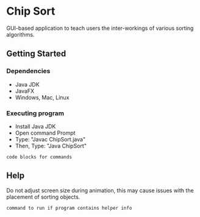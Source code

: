 # Chip Sort

GUI-based application to teach users the inter-workings of various sorting algorithms.

## Getting Started

### Dependencies

* Java JDK
* JavaFX
* Windows, Mac, Linux


### Executing program

* Install Java JDK
* Open command Prompt
* Type: "Javac ChipSort.java"
* Then, Type: "Java ChipSort"
```
code blocks for commands
```

## Help

Do not adjust screen size during animation, this may cause issues with the placement of sorting objects.
```
command to run if program contains helper info
```

